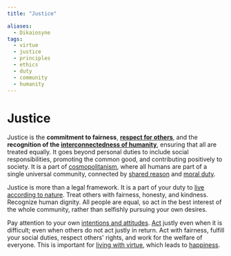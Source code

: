 ```yaml
---
title: "Justice"

aliases:
  - Dikaiosyne
tags:
  - virtue
  - justice
  - principles
  - ethics
  - duty
  - community
  - humanity
---
```


# Justice

Justice is the **commitment to fairness**, **[respect for
others](respect-others.md)**, and the **recognition of the [interconnectedness
of humanity](interconnectedness.md)**, ensuring that all are treated equally. It
goes beyond personal duties to include social responsibilities, promoting the
common good, and contributing positively to society. It is a part of
[cosmopolitanism](cosmopolitanism.md), where all humans are part of a single
universal community, connected by [shared reason](shared-rational-nature.md) and
[moral duty](duty-others.md).

Justice is more than a legal framework. It is a part of your duty to [live
according to nature](living-accordance-nature.md). Treat others with fairness,
honesty, and kindness. Recognize human dignity. All people are equal, so act in
the best interest of the whole community, rather than selfishly pursuing your
own desires.

Pay attention to your own [intentions and attitudes](thoughts-judgments.md).
[Act](actions.md) justly even when it is difficult; even when others do not act
justly in return. Act with fairness, fulfill your social duties, respect others'
rights, and work for the welfare of everyone. This is important for [living with
virtue](acting-virtue.md), which leads to [happiness](happiness-flourishing.md).

